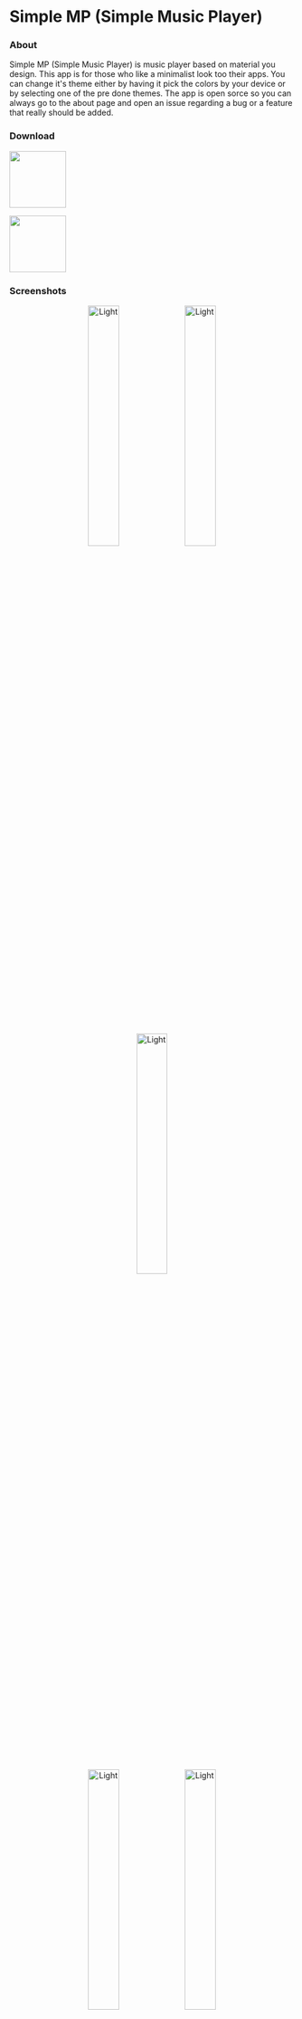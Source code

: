 # Simple MP (Simple Music Player)
### About
Simple MP (Simple Music Player) is music player based on material you design.
This app is for those who like a minimalist look too their apps.
You can change it's theme either by having it pick the colors by your device or by selecting one of the pre done themes.
The app is open sorce so you can always go to the about page and open an issue regarding a bug or a feature that really should be added.

### Download

[<img height="100" src="https://github-production-user-asset-6210df.s3.amazonaws.com/35658492/244206777-debafcc4-6408-40e1-9224-f85d67baed86.svg">](https://github.com/lighttigerXIV/SimpleMP-Compose/releases)

[<img height="100" src="https://github-production-user-asset-6210df.s3.amazonaws.com/35658492/244207413-05ded486-e3be-4724-ada4-ced065999793.svg">](https://play.google.com/store/apps/details?id=com.lighttigerxiv.simple.mp)

### Screenshots
<p align="center">
  <img alt="Light" src="https://user-images.githubusercontent.com/35658492/206914683-f52bdd42-7292-41d8-a7a6-a360d1f60b46.PNG" width="33%%">
  <img alt="Light" src="https://user-images.githubusercontent.com/35658492/206914686-19db0eee-7fca-4a12-972f-a4466d67f08f.PNG" width="33%%">
  <img alt="Light" src="https://user-images.githubusercontent.com/35658492/206914692-0527181d-6ed4-414d-870d-5f27d130f8c8.PNG" width="33%%">
</p>
<p align="center">
  <img alt="Light" src="https://user-images.githubusercontent.com/35658492/206914694-f9038dab-d86d-45db-aaf0-16ecc5a48a5e.PNG" width="33%%">
  <img alt="Light" src="https://user-images.githubusercontent.com/35658492/206914696-13433018-c751-4100-b733-9ace89309169.PNG" width="33%%">
  <img alt="Light" src="https://user-images.githubusercontent.com/35658492/206914701-393fd452-9406-41ff-a08b-883d99bd708a.PNG" width="33%%">
</p>
<p align="center">
  <img alt="Light" src="https://user-images.githubusercontent.com/35658492/206914705-76f4a6ef-fca1-4d48-be50-77d8963d0ddc.PNG" width="33%%">
  <img alt="Light" src="https://user-images.githubusercontent.com/35658492/206914707-5d6f1f9b-ebd7-454e-b6b0-6404ce4933f3.PNG" width="33%%">
</p>
